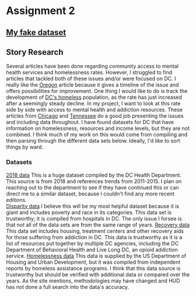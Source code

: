 # Assignment 2
## [My fake dataset](https://docs.google.com/spreadsheets/d/1EWw0_J-lKTi5BgoCpG2fjN6l0I3xJU3fh_p49-YwfLo/edit?usp=sharing)
## Story Research
Several articles have been done regarding community access to mental health services and homelessness rates. However, I struggled to find articles that tackled both of these issues and/or were focused on DC. I really like the [Oregon](https://www.opb.org/article/2023/10/09/oregon-homelessness-history-background-housing-solutions/) article because it gives a timeline of the issue and offers possibilities for improvement. One thing I would like to do is track the development of [DC's homeless](https://www.washingtonpost.com/dc-md-va/2023/05/05/dc-homeless-annual-count/) population, as the rate has just increased after a seemingly steady decline. In my project, I want to look at this rate side by side with access to mental health and addiction resources. These articles from [Chicago](https://chicago.suntimes.com/2023/2/11/23594689/mental-health-services-chicago-77-community-areas-211-line-editorial) and [Tennessee](https://www.wkrn.com/special-reports/back-to-school/tennessee-ranks-near-the-bottom-when-it-comes-to-childrens-access-to-mental-healthcare/) do a good job presenting the issues and including data throughout. I have found datasets for DC that have information on homelessness, resources and income levels, but they are not combined. I think much of my work on this would come from compiling and then parsing through the different data sets below. Ideally, I'd like to sort things by ward.

### Datasets
[2018 data](https://app.box.com/s/yspij8v81cxqyebl7gj3uifjumb7ufsw) This is a huge dataset compiled by the DC Health Department. This source is from 2018 and references trends from 2011-2015. I plan on reaching out to the department to see if they have continued this or can direct me to a similar dataset, because I couldn't find any more recent editions.  
[Disparity data](https://www.dchealthmatters.org/indicators/index/dashboard?alias=disparities) I believe this will be my most helpful dataset because it is giant and includes poverty and race in its categories. This data set is trustworthy; it is compiled from hospitals in DC. The only issue I forsee is that not all of the data sets are from the same range of years. 
[Recovery data](https://myrecoverydc.org/services-by-ward/) This data set includes housing, treatment centers and other recovery aids for those suffering from addiction in DC. This data is trustworthy as it is a list of resources put together by multiple DC agencies, including the DC Department of Behavioral Health and Live Long DC, an opioid addiction service. 
[Homelessness data](https://www.hudexchange.info/programs/coc/coc-homeless-populations-and-subpopulations-reports/?filter_Year=&filter_Scope=CoC&filter_State=DC&filter_CoC=DC-500&program=CoC&group=PopSub) This data is supplied by the US Department of Housing and Urban Development, but it was compiled from independent reports by homeless assistance programs. I think that this data source is trustworthy but should be verified with additional data or compared over the years. As the site mentions, methodologies may have changed and HUD has not done a full search into the data's accuracy.
